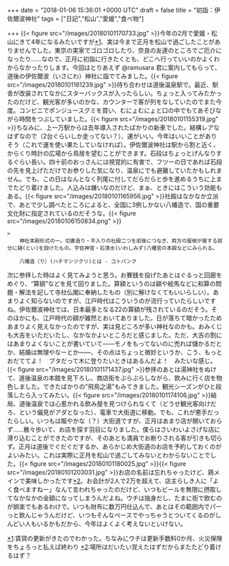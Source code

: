 
+++
date = "2018-01-06 15:36:01 +0000 UTC"
draft = false
title = "初詣：伊佐爾波神社"
tags = ["日記","松山","愛媛","食べ物"]

+++
{{< figure src="/images/20180101170733.jpg"  >}}今年の2月で愛媛・松山にきて4年になるみたいですが<a href="#f-c14f077b" name="fn-c14f077b" title="賃貸の更新がきたのでわかった。ちなみにウチは更新手数料0か月、火災保険をちょろっと払えば終わり">*1</a>、実は今まで正月を松山で過ごしたことがありませんでした。東京の実家でゴロゴロしたり、奈良の友達のところでご厄介になったり……なので、正月に初詣に行きたくとも、どこへ行っていいのかよくわからなかったりします。今回はとりあえず @ramusara 君に案内してもらって、道後の伊佐爾波（いさにわ）神社に詣でてみました。{{< figure src="/images/20180101161239.jpg"  >}}待ち合わせは道後温泉駅で。最近、駅舎が改装されてなかにスターバックスが入ったらしい。ちょっと入ってみたかったのだけど、観光客が多いのかな、カウンターで客が列をなしていたのでまた今度。コンビニでポンジュースグミを買い、むにょむにょと口の中でもてあそびながら時間をつぶしていました。{{< figure src="/images/20180101155319.jpg"  >}}ちなみに、上一万駅からは去年導入されたばかりの新車でした。結構レアなはずなので（2台ぐらいしか走ってない？）、運がいい。今年はいいことがありそう（これで運を使い果たしていなければ）。伊佐爾波神社は駅から割と近く、からくり時計の広場から鳥居を望むことができます。石段はちょっとげんなりするぐらい長い。四十前のおっさんには視覚的に有害で、フツーの日であれば石段の先を見上げただけでお参りした気になり、温泉にでも避難していたかもしれません。でも、この日はなんとなく列尾に付してだらだらと歩を進めるうちに上までたどり着けました。人込みは嫌いなのだけど、まぁ、ときにはこういう効能もある。{{< figure src="/images/20180101165956.jpg"  >}}社殿はなかなか立派で、あとで少し調べたところによると、全国に3例しかない八幡造で、国の重要文化財に指定されているのだそうな。{{< figure src="/images/20180106150834.png"  >}}<br/>


    >
        神社本殿形式の一。切妻造り・平入りの社殿二つを前後につなぎ、両方の屋根が接する部分に樋(とい)を設けたもの。宇佐神宮・石清水(いわしみず)八幡宮の本殿などにみられる。 

        八幡造（り）(ハチマンヅクリ)とは - コトバンク
    
次に参拝した時はよく見てみようと思う。お賽銭を投げたあとはぐるっと回廊をめぐり、“算額”などを見て回りました。算額というのは額や絵馬などに和算の問題・解法を記して寺社仏閣に奉納したもの（別に解けなくてもいいらしい）。あまりよく知らないのですが、江戸時代はこういうのが流行っていたらしいですね。伊佐爾波神社では、日本最多となる22の算額が残されているのだそう。そのほかにも、江戸時代の額が雑然とおいてありました。日が落ちて暗かったためあまりよく見えなかったのですが、実は見どころが多い神社なのかも。おみくじも大吉をいただいたし、なかなかよいところだと感じました。ただ、大吉の割にはあまりよくないことが書いていて――モノをもってないのに売れば儲かるだとか、結婚は無理やなーとか――、その点はちょっと微妙というか、こう、もっとおだててよ！　ブタだって木に登りたいときはあるんだよ！　みたいな感じ。{{< figure src="/images/20180101171437.jpg"  >}}参拝のあとは湯神社をぬけて、道後温泉の本館を見下ろし、商店街をぶらぶらしながら、飲みに行く店を物色しました。できたばかりの"飛鳥之湯"もみてきました。観光シーズンがひと段落したら入ってみたい。{{< figure src="/images/20180101174106.jpg"  >}}結局、道後温泉では心惹かれる飲み屋を見つけられなくて（どうせ観光客向けだろ、という偏見がアダとなった）、電車で大街道に移動。でも、これが悪手だったらしい。いつもは賑やかな（？）大街道ですが、正月はあまり店が開いておらず……散々歩いて、お店を探す羽目になりました。僕らはさいわいよさげな店に滑り込むことができたのですが、そのあとも満員でお断りされる客が引きも切らず。正月は道後でぐだぐだするか、あらかじめ大街道のお店を予約しておくのがよいみたい。これは実際に正月を松山で過ごしてみないとわからないことでした。{{< figure src="/images/20180101180025.jpg"  >}}{{< figure src="/images/20180101203031.jpg"  >}}お店の名前は忘れちゃったけど、鶏メインで美味しかったです<a href="#f-cb938d08" name="fn-cb938d08" title="場所はだいたい覚えたはずだからまたたどり着けるはず？">*2</a>。お会計が2人で2万を超えて、店主らしき人に「よく食べますねー」なんて言われちゃったのだけど、いつもビールを無限に摂取してなかなかの金額になってしまうんだよね。ウチは独身だし、たまに街で飲むのが娯楽でもあるわけで。いつも財布に数万円仕込んで、あとはその範囲内でパーっと飲んじゃうんだけど、いつもそんなペースでやっちゃうとついてくるのがしんどい人もいるかもだから、今年はよくよく考えないといけない。
<div class="footnote">
<a href="#fn-c14f077b" name="f-c14f077b" class="footnote-number">*1</a><span class="footnote-delimiter">:</span><span class="footnote-text">賃貸の更新がきたのでわかった。ちなみにウチは更新手数料0か月、火災保険をちょろっと払えば終わり</span>
<a href="#fn-cb938d08" name="f-cb938d08" class="footnote-number">*2</a><span class="footnote-delimiter">:</span><span class="footnote-text">場所はだいたい覚えたはずだからまたたどり着けるはず？</span>
</div>

